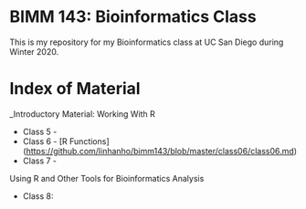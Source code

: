 # BIMM 143: Bioinformatics Class


This is my repository for my Bioinformatics class at UC San Diego during Winter 2020.

# Index of Material

_Introductory Material: Working With R

- Class 5 - 
- Class 6 - [R Functions] (https://github.com/linhanho/bimm143/blob/master/class06/class06.md)
- Class 7 -

Using R and Other Tools for Bioinformatics Analysis

- Class 8:

